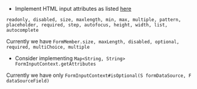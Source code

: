 - Implement HTML input attributes as listed [here](https://www.w3schools.com/html/html_form_attributes.asp)

`readonly, disabled, size, maxlength, min, max, multiple, pattern, placeholder, required, step, autofocus, height, width, list, autocomplete`

Currently we have `FormMember.size, maxLength, disabled, optional, required, multiChoice, multiple`

- Consider implementing `Map<String, String> FormInputContext.getAttributes`

Currently we have only `FormInputContext#isOptional(S formDataSource, F dataSourceField)`




